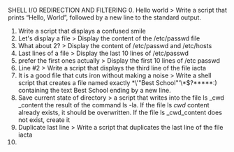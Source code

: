 SHELL I/O REDIRECTION AND FILTERING 
0. Hello world > Write a script that prints “Hello, World”, followed by a new line to the standard output.
1. Write a script that displays a confused smile
2. Let's display a file > Display the content of the /etc/passwd file
3. What about 2? > Display the content of /etc/passwd and /etc/hosts
4. Last lines of a file > Display the last 10 lines of /etc/passwd
5. prefer the first ones actually > Display the first 10 lines of /etc passwd
6. Line #2 > Write a script that displays the third line of the file iacta
7. It is a good file that cuts iron without making a noise > Write a shell script that creates a file named exactly \*\\'"Best School"\'\\*$\?\*\*\*\*\*:) containing the text Best School ending by a new line.
8. Save current state of directory > a script that writes into the file ls _cwd _content the result of the command ls -la. If the file ls _cwd_ content already exists, it should be overwritten. If the file ls _cwd_content does not exist, create it
9. Duplicate last line > Write a script that duplicates the last line of the file iacta
10.  
